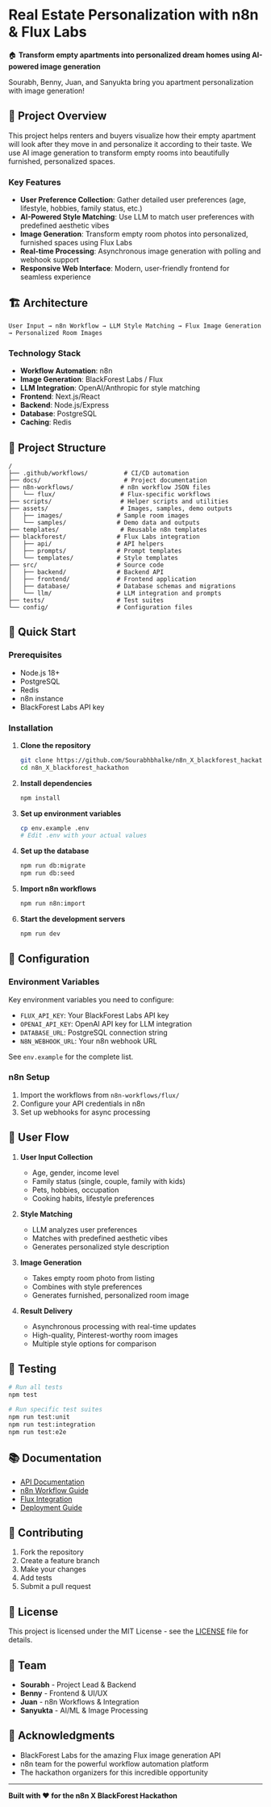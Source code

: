 # Real Estate Personalization with n8n & Flux Labs

🏠 **Transform empty apartments into personalized dream homes using AI-powered image generation**

Sourabh, Benny, Juan, and Sanyukta bring you apartment personalization with image generation!

## 🎯 Project Overview

This project helps renters and buyers visualize how their empty apartment will look after they move in and personalize it according to their taste. We use AI image generation to transform empty rooms into beautifully furnished, personalized spaces.

### Key Features

- **User Preference Collection**: Gather detailed user preferences (age, lifestyle, hobbies, family status, etc.)
- **AI-Powered Style Matching**: Use LLM to match user preferences with predefined aesthetic vibes
- **Image Generation**: Transform empty room photos into personalized, furnished spaces using Flux Labs
- **Real-time Processing**: Asynchronous image generation with polling and webhook support
- **Responsive Web Interface**: Modern, user-friendly frontend for seamless experience

## 🏗️ Architecture

```
User Input → n8n Workflow → LLM Style Matching → Flux Image Generation → Personalized Room Images
```

### Technology Stack

- **Workflow Automation**: n8n
- **Image Generation**: BlackForest Labs / Flux
- **LLM Integration**: OpenAI/Anthropic for style matching
- **Frontend**: Next.js/React
- **Backend**: Node.js/Express
- **Database**: PostgreSQL
- **Caching**: Redis

## 📁 Project Structure

```
/
├── .github/workflows/          # CI/CD automation
├── docs/                       # Project documentation
├── n8n-workflows/             # n8n workflow JSON files
│   └── flux/                  # Flux-specific workflows
├── scripts/                   # Helper scripts and utilities
├── assets/                    # Images, samples, demo outputs
│   ├── images/               # Sample room images
│   └── samples/              # Demo data and outputs
├── templates/                 # Reusable n8n templates
├── blackforest/              # Flux Labs integration
│   ├── api/                  # API helpers
│   ├── prompts/              # Prompt templates
│   └── templates/            # Style templates
├── src/                      # Source code
│   ├── backend/              # Backend API
│   ├── frontend/             # Frontend application
│   ├── database/             # Database schemas and migrations
│   └── llm/                  # LLM integration and prompts
├── tests/                    # Test suites
└── config/                   # Configuration files
```

## 🚀 Quick Start

### Prerequisites

- Node.js 18+
- PostgreSQL
- Redis
- n8n instance
- BlackForest Labs API key

### Installation

1. **Clone the repository**
   ```bash
   git clone https://github.com/Sourabhbhalke/n8n_X_blackforest_hackathon.git
   cd n8n_X_blackforest_hackathon
   ```

2. **Install dependencies**
   ```bash
   npm install
   ```

3. **Set up environment variables**
   ```bash
   cp env.example .env
   # Edit .env with your actual values
   ```

4. **Set up the database**
   ```bash
   npm run db:migrate
   npm run db:seed
   ```

5. **Import n8n workflows**
   ```bash
   npm run n8n:import
   ```

6. **Start the development servers**
   ```bash
   npm run dev
   ```

## 🔧 Configuration

### Environment Variables

Key environment variables you need to configure:

- `FLUX_API_KEY`: Your BlackForest Labs API key
- `OPENAI_API_KEY`: OpenAI API key for LLM integration
- `DATABASE_URL`: PostgreSQL connection string
- `N8N_WEBHOOK_URL`: Your n8n webhook URL

See `env.example` for the complete list.

### n8n Setup

1. Import the workflows from `n8n-workflows/flux/`
2. Configure your API credentials in n8n
3. Set up webhooks for async processing

## 🎨 User Flow

1. **User Input Collection**
   - Age, gender, income level
   - Family status (single, couple, family with kids)
   - Pets, hobbies, occupation
   - Cooking habits, lifestyle preferences

2. **Style Matching**
   - LLM analyzes user preferences
   - Matches with predefined aesthetic vibes
   - Generates personalized style description

3. **Image Generation**
   - Takes empty room photo from listing
   - Combines with style preferences
   - Generates furnished, personalized room image

4. **Result Delivery**
   - Asynchronous processing with real-time updates
   - High-quality, Pinterest-worthy room images
   - Multiple style options for comparison

## 🧪 Testing

```bash
# Run all tests
npm test

# Run specific test suites
npm run test:unit
npm run test:integration
npm run test:e2e
```

## 📚 Documentation

- [API Documentation](docs/api.md)
- [n8n Workflow Guide](docs/n8n-setup.md)
- [Flux Integration](docs/flux-setup.md)
- [Deployment Guide](docs/deployment.md)

## 🤝 Contributing

1. Fork the repository
2. Create a feature branch
3. Make your changes
4. Add tests
5. Submit a pull request

## 📄 License

This project is licensed under the MIT License - see the [LICENSE](LICENSE) file for details.

## 👥 Team

- **Sourabh** - Project Lead & Backend
- **Benny** - Frontend & UI/UX
- **Juan** - n8n Workflows & Integration
- **Sanyukta** - AI/ML & Image Processing

## 🙏 Acknowledgments

- BlackForest Labs for the amazing Flux image generation API
- n8n team for the powerful workflow automation platform
- The hackathon organizers for this incredible opportunity

---

**Built with ❤️ for the n8n X BlackForest Hackathon**
